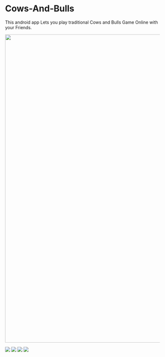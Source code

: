 # Cows-And-Bulls
This android app Lets you play traditional Cows and Bulls Game Online with your Friends.

<img src="Screeshots/Register.png" height="1000"/> 

![](Screeshots/Register.png)
![](Screeshots/Dashboard.png)
![](Screeshots/Play%20Game.png)
![](Screeshots/EnterGuess.png)
